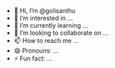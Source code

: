 - 👋 Hi, I’m @golisanthu
- 👀 I’m interested in ...
- 🌱 I’m currently learning ...
- 💞️ I’m looking to collaborate on ...
- 📫 How to reach me ...
- 😄 Pronouns: ...
- ⚡ Fun fact: ...

<!---
golisanthu/golisanthu is a ✨ special ✨ repository because its `README.md` (this file) appears on your GitHub profile.
You can click the Preview link to take a look at your changes.
--->
